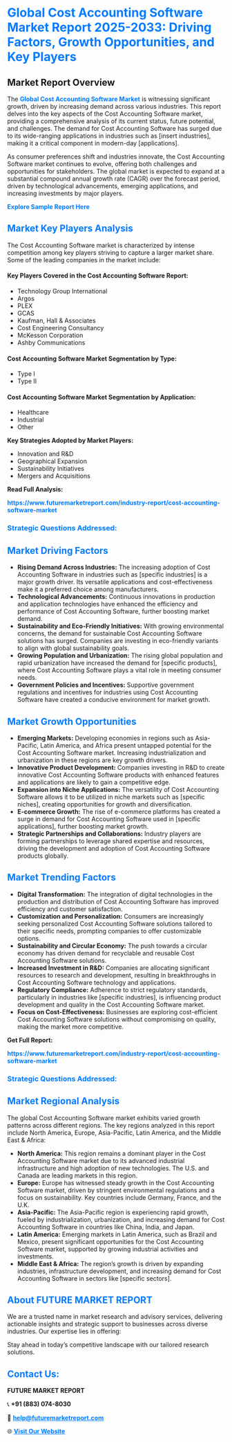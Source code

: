 <h1 style="color: #007BFF;">Global Cost Accounting Software Market Report 2025-2033: Driving Factors, Growth Opportunities, and Key Players</h1>

<section id="overview">
<h2>Market Report Overview</h2>
<p>The <a href="https://www.futuremarketreport.com/industry-report/cost-accounting-software-market" style="color: #007BFF; text-decoration: none;"><strong>Global Cost Accounting Software Market</strong></a> is witnessing significant growth, driven by increasing demand across various industries. This report delves into the key aspects of the Cost Accounting Software market, providing a comprehensive analysis of its current status, future potential, and challenges. The demand for Cost Accounting Software has surged due to its wide-ranging applications in industries such as [insert industries], making it a critical component in modern-day [applications].</p>
<p>As consumer preferences shift and industries innovate, the Cost Accounting Software market continues to evolve, offering both challenges and opportunities for stakeholders. The global market is expected to expand at a substantial compound annual growth rate (CAGR) over the forecast period, driven by technological advancements, emerging applications, and increasing investments by major players.</p>
</section>

<section id="overview">
<p><a href="https://www.futuremarketreport.com/request-sample/reportId=96881" style="color: #007BFF; text-decoration: none;"><strong>Explore Sample Report Here</strong></a></p>
</section>

<section id="key-players">
<h2 style="color: #007BFF;">Market Key Players Analysis</h2>
<p>The Cost Accounting Software market is characterized by intense competition among key players striving to capture a larger market share. Some of the leading companies in the market include:</p>
<h4>Key Players Covered in the Cost Accounting Software Report:</h4>
<ul><li>Technology Group International</li><li>Argos</li><li>PLEX</li><li>GCAS</li><li>Kaufman, Hall &amp; Associates</li><li>Cost Engineering Consultancy</li><li>McKesson Corporation</li><li>Ashby Communications</li></ul>
<h4>Cost Accounting Software Market Segmentation by Type:</h4>
<ul><li>Type I</li><li>Type II</li></ul>

<h4>Cost Accounting Software Market Segmentation by Application:</h4>
<ul><li>Healthcare</li><li>Industrial</li><li>Other</li></ul>
<p><strong>Key Strategies Adopted by Market Players:</strong></p>
<ul>
<li>Innovation and R&D</li>
<li>Geographical Expansion</li>
<li>Sustainability Initiatives</li>
<li>Mergers and Acquisitions</li>
</ul>
</section>

<section>
<p><strong>Read Full Analysis: </strong></p><a href="https://www.futuremarketreport.com/industry-report/cost-accounting-software-market" style="color: #007BFF; text-decoration: none;"><strong>https://www.futuremarketreport.com/industry-report/cost-accounting-software-market</strong></a>
<h3 style="color: #007BFF;">Strategic Questions Addressed:</h3>
</section>

<section id="driving-factors">
<h2 style="color: #007BFF;">Market Driving Factors</h2>
<ul>
<li><strong>Rising Demand Across Industries:</strong> The increasing adoption of Cost Accounting Software in industries such as [specific industries] is a major growth driver. Its versatile applications and cost-effectiveness make it a preferred choice among manufacturers.</li>
<li><strong>Technological Advancements:</strong> Continuous innovations in production and application technologies have enhanced the efficiency and performance of Cost Accounting Software, further boosting market demand.</li>
<li><strong>Sustainability and Eco-Friendly Initiatives:</strong> With growing environmental concerns, the demand for sustainable Cost Accounting Software solutions has surged. Companies are investing in eco-friendly variants to align with global sustainability goals.</li>
<li><strong>Growing Population and Urbanization:</strong> The rising global population and rapid urbanization have increased the demand for [specific products], where Cost Accounting Software plays a vital role in meeting consumer needs.</li>
<li><strong>Government Policies and Incentives:</strong> Supportive government regulations and incentives for industries using Cost Accounting Software have created a conducive environment for market growth.</li>
</ul>
</section>

<section id="growth-opportunities">
<h2 style="color: #007BFF;">Market Growth Opportunities</h2>
<ul>
<li><strong>Emerging Markets:</strong> Developing economies in regions such as Asia-Pacific, Latin America, and Africa present untapped potential for the Cost Accounting Software market. Increasing industrialization and urbanization in these regions are key growth drivers.</li>
<li><strong>Innovative Product Development:</strong> Companies investing in R&D to create innovative Cost Accounting Software products with enhanced features and applications are likely to gain a competitive edge.</li>
<li><strong>Expansion into Niche Applications:</strong> The versatility of Cost Accounting Software allows it to be utilized in niche markets such as [specific niches], creating opportunities for growth and diversification.</li>
<li><strong>E-commerce Growth:</strong> The rise of e-commerce platforms has created a surge in demand for Cost Accounting Software used in [specific applications], further boosting market growth.</li>
<li><strong>Strategic Partnerships and Collaborations:</strong> Industry players are forming partnerships to leverage shared expertise and resources, driving the development and adoption of Cost Accounting Software products globally.</li>
</ul>
</section>

<section id="trending-factors">
<h2 style="color: #007BFF;">Market Trending Factors</h2>
<ul>
<li><strong>Digital Transformation:</strong> The integration of digital technologies in the production and distribution of Cost Accounting Software has improved efficiency and customer satisfaction.</li>
<li><strong>Customization and Personalization:</strong> Consumers are increasingly seeking personalized Cost Accounting Software solutions tailored to their specific needs, prompting companies to offer customizable options.</li>
<li><strong>Sustainability and Circular Economy:</strong> The push towards a circular economy has driven demand for recyclable and reusable Cost Accounting Software solutions.</li>
<li><strong>Increased Investment in R&D:</strong> Companies are allocating significant resources to research and development, resulting in breakthroughs in Cost Accounting Software technology and applications.</li>
<li><strong>Regulatory Compliance:</strong> Adherence to strict regulatory standards, particularly in industries like [specific industries], is influencing product development and quality in the Cost Accounting Software market.</li>
<li><strong>Focus on Cost-Effectiveness:</strong> Businesses are exploring cost-efficient Cost Accounting Software solutions without compromising on quality, making the market more competitive.</li>
</ul>
</section>

<section>
<p><strong>Get Full Report: </strong></p><a href="https://www.futuremarketreport.com/industry-report/cost-accounting-software-market" style="color: #007BFF; text-decoration: none;"><strong>https://www.futuremarketreport.com/industry-report/cost-accounting-software-market</strong></a>
<h3 style="color: #007BFF;">Strategic Questions Addressed:</h3>
</section>


<section id="regional-analysis">
<h2 style="color: #007BFF;">Market Regional Analysis</h2>
<p>The global Cost Accounting Software market exhibits varied growth patterns across different regions. The key regions analyzed in this report include North America, Europe, Asia-Pacific, Latin America, and the Middle East & Africa:</p>
<ul>
<li><strong>North America:</strong> This region remains a dominant player in the Cost Accounting Software market due to its advanced industrial infrastructure and high adoption of new technologies. The U.S. and Canada are leading markets in this region.</li>
<li><strong>Europe:</strong> Europe has witnessed steady growth in the Cost Accounting Software market, driven by stringent environmental regulations and a focus on sustainability. Key countries include Germany, France, and the U.K.</li>
<li><strong>Asia-Pacific:</strong> The Asia-Pacific region is experiencing rapid growth, fueled by industrialization, urbanization, and increasing demand for Cost Accounting Software in countries like China, India, and Japan.</li>
<li><strong>Latin America:</strong> Emerging markets in Latin America, such as Brazil and Mexico, present significant opportunities for the Cost Accounting Software market, supported by growing industrial activities and investments.</li>
<li><strong>Middle East & Africa:</strong> The region’s growth is driven by expanding industries, infrastructure development, and increasing demand for Cost Accounting Software in sectors like [specific sectors].</li>
</ul>
</section>

<footer>
<h2 style="color: #007BFF;">About FUTURE MARKET REPORT</h2>
<p>We are a trusted name in market research and advisory services, delivering actionable insights and strategic support to businesses across diverse industries. Our expertise lies in offering:</p>

<p>Stay ahead in today’s competitive landscape with our tailored research solutions.</p>

<h2 style="color: #007BFF;">Contact Us:</h2>
<p><strong>FUTURE MARKET REPORT</strong></p>
<p>📞 <strong>+91 (883) 074-8030</strong></p>
<p>📧 <strong><a href="mailto:help@futuremarketreport.com" style="color: #007BFF;">help@futuremarketreport.com</a></strong></p>
<p>🌐 <strong><a href="https://www.futuremarketreport.com/" style="color: #007BFF;">Visit Our Website</a></strong></p>
</footer>